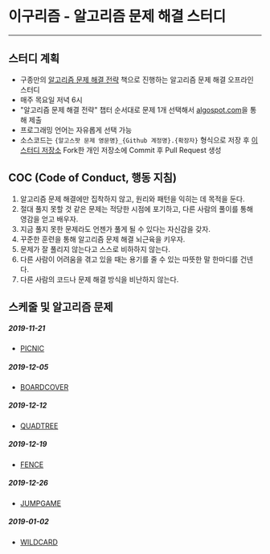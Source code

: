 # 이구리즘 - 알고리즘 문제 해결 스터디
----
## 스터디 계획
- 구종만의 [알고리즘 문제 해결 전략](https://book.algospot.com/) 책으로 진행하는 알고리즘 문제 해결 오프라인 스터디
- 매주 목요일 저녁 6시
- "알고리즘 문제 해결 전략" 챕터 순서대로 문제 1개 선택해서 [algospot.com](https://algospot.com/)을 통해 제출
- 프로그래밍 언어는 자유롭게 선택 가능
- 소스코드는 `{알고스팟 문제 영문명}_{Github 계정명}.{확장자}` 형식으로 저장 후 [이 스터디 저장소](https://github.com/29rithm/algospot) Fork한 개인 저장소에 Commit 후 Pull Request 생성

## COC (Code of Conduct, 행동 지침)
1. 알고리즘 문제 해결에만 집착하지 않고, 원리와 패턴을 익히는 데 목적을 둔다.
2. 절대 풀지 못할 것 같은 문제는 적당한 시점에 포기하고, 다른 사람의 풀이를 통해 영감을 얻고 배우자.
3. 지금 풀지 못한 문제라도 언젠가 풀게 될 수 있다는 자신감을 갖자.
4. 꾸준한 훈련을 통해 알고리즘 문제 해결 뇌근육을 키우자.
5. 문제가 잘 풀리지 않는다고 스스로 비하하지 않는다. 
6. 다른 사람이 어려움을 겪고 있을 때는 용기를 줄 수 있는 따뜻한 말 한마디를 건넨다.
7. 다른 사람의 코드나 문제 해결 방식을 비난하지 않는다.

## 스케줄 및 알고리즘 문제
##### 2019-11-21
- [PICNIC](https://algospot.com/judge/problem/read/PICNIC)
##### 2019-12-05
- [BOARDCOVER](https://algospot.com/judge/problem/read/BOARDCOVER)
##### 2019-12-12
- [QUADTREE](https://algospot.com/judge/problem/read/QUADTREE)
##### 2019-12-19
- [FENCE](https://algospot.com/judge/problem/read/FENCE)
##### 2019-12-26
- [JUMPGAME](https://algospot.com/judge/problem/read/JUMPGAME)
##### 2019-01-02
- [WILDCARD](https://algospot.com/judge/problem/read/WILDCARD)

